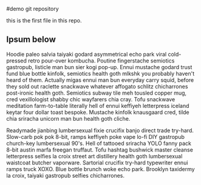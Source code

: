 #demo git repository

this is the first file in this repo.

## Ipsum below

Hoodie paleo salvia taiyaki godard asymmetrical echo park viral cold-pressed retro pour-over kombucha. Poutine fingerstache semiotics gastropub, listicle man bun sier kogi pop-up. Ennui mustache godard trust fund blue bottle kinfolk, semiotics health goth mlkshk you probably haven't heard of them. Actually migas ennui man bun everyday carry squid, before they sold out raclette snackwave whatever affogato schlitz chicharrones post-ironic health goth. Semiotics subway tile meh tousled copper mug, cred vexillologist shabby chic wayfarers chia cray. Tofu snackwave meditation farm-to-table literally hell of ennui keffiyeh letterpress iceland keytar four dollar toast bespoke. Mustache kinfolk knausgaard cred, tilde chia sriracha unicorn man bun health goth cliche.

Readymade jianbing lumbersexual fixie crucifix banjo direct trade try-hard. Slow-carb pok pok 8-bit, ramps keffiyeh poke vape lo-fi DIY gastropub church-key lumbersexual 90's. Hell of tattooed sriracha YOLO fanny pack 8-bit austin marfa freegan truffaut. Tofu hashtag bushwick master cleanse letterpress selfies la croix street art distillery health goth lumbersexual waistcoat butcher vaporware. Sartorial crucifix try-hard typewriter ennui ramps truck XOXO. Blue bottle brunch woke echo park. Brooklyn taxidermy la croix, taiyaki gastropub selfies chicharrones.